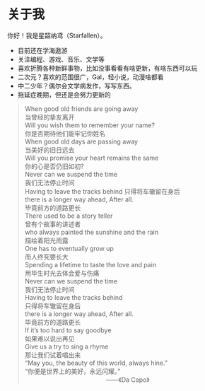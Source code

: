 # 关于我

你好！我是星韶纳鸢（Starfallen）。

- 目前还在学海遨游
- 关注编程、游戏、音乐、文学等
- 喜欢折腾各种新鲜事物，比如没事看看有啥更新，有啥东西可以玩
- 二次元？喜欢的范围很广，Gal，轻小说，动漫啥都看
- 中二少年？偶尔会文学病发作，写写东西。
- 拖延症晚期，但还是会努力更新的

>When good old friends are going away  
当曾经的挚友离开  
Will you wish them to remember your name?  
你是否期待他们能牢记你姓名  
When good old days are passing away  
当美好的旧日远去  
Will you promise your heart remains the same  
你的心是否仍旧如初?  
Never can we suspend the time  
我们无法停止时间  
Having to leave the tracks behind
只得将车辙留在身后  
there is a longer way ahead, After all.  
毕竟前方的道路更长  
There used to be a story teller  
曾有个故事的讲述者  
who always painted the sunshine and the rain  
描绘着阳光雨露  
One has to eventually grow up  
而人终究要长大  
Spending a lifetime to taste the love and pain  
用毕生时光去体会爱与伤痛  
Never can we suspend the time  
我们无法停止时间  
Having to leave the tracks behind  
只得将车辙留在身后  
there is a longer way ahead, After all.  
毕竟前方的道路更长  
If it’s too hard to say goodbye  
如果难以说出再见  
Give us a try to sing a rhyme  
那让我们试着唱出来  
“May you, the beauty of this world, always hine.”  
“你便是世界上的美好，永远闪耀。”  
&emsp;&emsp;&emsp;&emsp;  &emsp;&emsp;&emsp;&emsp;  &emsp;&emsp;  &emsp;&emsp;   ——《Da Capo》
